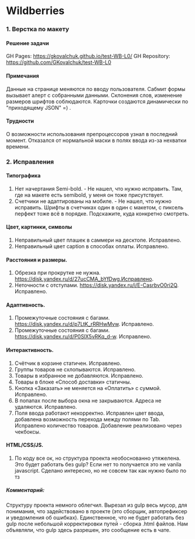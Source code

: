 # Wildberries

### 1. Верстка по макету

#### Решение задачи

GH Pages: https://gkovalchuk.github.io/test-WB-L0/
GH Repository: https://github.com/GKovalchuk/test-WB-L0

#### Примечания

Данные на странице меняются по вводу пользователя. Сабмит формы вызывает алерт с собранными данными. Склонения слов, изменение размеров шрифтов соблюдаются.
Карточки создаются динамически по "приходящему JSON" =) .

#### Трудности

О возможности использования препроцессоров узнал в последний момент. Отказался от нормальной маски в полях ввода из-за нехватки времени.

### 2. Исправления

#### Типографика

1. Нет начертания Semi-bold. - Не нашел, что нужно исправить. Там, где на макете есть semibold, у меня он тоже присутствует. 
2. Счетчики не адаптированы на мобиле. - Не нашел, что нужно исправить. Шрифты в счетчиках один в один с макетом, с пиксель перфект тоже всё в порядке. Подскажите, куда конкретно смотреть.

#### Цвет, картинки, символы

1. Неправильный цвет плашек в саммери на десктопе. Исправлено.
2. Неправильный цвет caption в способах оплаты. Исправлено.

#### Расстояния и размеры.

1. Обрезка при прокрутке не нужна. https://disk.yandex.ru/d/27ucCMA_bYfDwg.Исправлено.
2. Неточности с отступами. https://disk.yandex.ru/i/E-CasrbvO0ri2Q. Исправлено.

#### Адаптивность.

1. Промежуточные состояния с багами. https://disk.yandex.ru/d/p7LtK_rRRHwMvw. Исправлено.
2. Промежуточные состояния с багами. https://disk.yandex.ru/d/P0SlX5vRKq_d-w. Исправлено.

#### Интерактивность.

1. Счётчик в корзине статичен. Исправлено.
2. Группы товаров не схлопываются. Исправлено.
3. Товары в избранное не добавляются. Исправлено.
4. Товары в блоке «Способ доставки» статичны.
5. Кнопка «Заказать» не меняется на «Оплатить» с суммой. Исправлено.
6. В попапах после выбора окна не закрываются. Адреса не удаляются. Исправлено.
7. Поля ввода работают некорректно. Исправлен цвет ввода, добавлена возможность перехода между полями по Tab. Исправлено количество товаров. Добавление реализовано через чекбоксы.

#### HTML/CSS/JS.

1. По коду все ок, но структура проекта необоснованно утяжелена. Это будет работать без gulp? Если нет то получается это не vanila javascript. Сделано интересно, но не совсем так как нужно было по тз

##### Комментарий:
Структуру проекта немного облегчил. Вырезал из gulp весь мусор, для понимания, что задействовано в проекте (это сборщик, автопрефиксер и уведомления об ошибках). Единственное, что не будет работать без gulp после небольшой корректировки путей - сборка .html файлов. Нам объявляли, что gulp здесь разрешен, это сообщение есть в чате.
